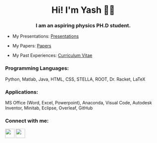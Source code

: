 <h1 align="center">Hi! I'm Yash 👋🏼</h1>
<h3 align="center">I am an aspiring physics PH.D student.</h3>

<!-- <p align="left"> <img src="https://komarev.com/ghpvc/?username=sanand100&label=Profile%20views&color=0e75b6&style=flat" alt="sanand100" /> </p> -->

- My Presentations: [Presentations](https://github.com/yashanand2025/My-Presentations)

- My Papers:  [Papers](https://github.com/yashanand2025/My-Papers)

- My Past Experiences: [Curriculum Vitae](https://github.com/yashanand2025/yashanand2025/blob/68a9ccc699086d550bc5683f42e84276f8594c0b/Yash_Anand_CV.pdf)


<h3 align="left">Programming Languages:</h3>
Python, Matlab, Java, HTML, CSS, STELLA, ROOT, Dr. Racket, LaTeX

<h3 align="left">Applications:</h3>
MS Office (Word, Excel, Powerpoint), Anaconda, Visual Code, Autodesk Inventor, Minitab, Eclipse,
Overleaf, GitHub

<h3 align="left">Connect with me:</h3>
<a href='https://github.com/yashanand2025' target="_blank"><img src='https://cdn.jsdelivr.net/npm/simple-icons@3.0.1/icons/github.svg' height='30px' width='30px'></a>
<a href="mailto:yanand@mit.edu" target='_blank'><img src='https://cdn.pixabay.com/photo/2014/04/03/09/58/email-309491_1280.png' height='30px' width='30px'></a>
